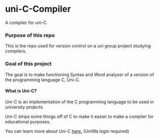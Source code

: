 # uni-C-Compiler
A compiler for uni-C.

### Purpose of this repo
This is the repo used for version control on a uni group project studying compilers.

### Goal of this project
The goal is to make functioning Syntax and Word analyser of a version of the programming language C, Uni-C.

#### What is Uni-C? 
Uni-C is an implementation of the C programming language to be used in university projects.

Uni-C strips some things off of C to make it easier to make a compiler for educational purposes.

You can learn more about Uni-C [here.](https://eclass.uniwa.gr/modules/document/index.php?course=CS118&openDir=/5c7e622bU1hE/55f683cee7tl/5967dcddNQ93) (UniWa login required)
